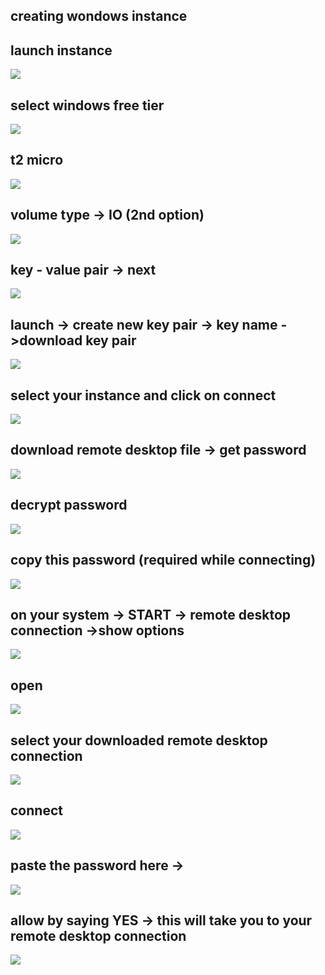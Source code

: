 ## **creating wondows instance**

## launch instance <br/>
![](https://github.com/pritammajgaonkar/assignments026/blob/Big-data/big%20data/images/creating%20windows%20instance/1.PNG)

## select windows free tier <br/>
![](https://github.com/pritammajgaonkar/assignments026/blob/Big-data/big%20data/images/creating%20windows%20instance/2.PNG)

## t2 micro <br/>
![](https://github.com/pritammajgaonkar/assignments026/blob/Big-data/big%20data/images/creating%20windows%20instance/3.PNG)

## volume type -> IO (2nd option) <br/>
![](https://github.com/pritammajgaonkar/assignments026/blob/Big-data/big%20data/images/creating%20windows%20instance/4.PNG)

## key - value pair -> next <br/>
![](https://github.com/pritammajgaonkar/assignments026/blob/Big-data/big%20data/images/creating%20windows%20instance/5.PNG)

## launch -> create new key pair -> key name ->download key pair <br/>
![](https://github.com/pritammajgaonkar/assignments026/blob/Big-data/big%20data/images/creating%20windows%20instance/6.PNG)

## select your instance and click on connect <br/>
![](https://github.com/pritammajgaonkar/assignments026/blob/Big-data/big%20data/images/creating%20windows%20instance/7.PNG)

## download remote desktop file -> get password <br/>
![](https://github.com/pritammajgaonkar/assignments026/blob/Big-data/big%20data/images/creating%20windows%20instance/8.PNG)

## decrypt password <br/>
![](https://github.com/pritammajgaonkar/assignments026/blob/Big-data/big%20data/images/creating%20windows%20instance/9.PNG)

## copy this password (required while connecting) <br/>
![](https://github.com/pritammajgaonkar/assignments026/blob/Big-data/big%20data/images/creating%20windows%20instance/10.PNG)

## on your system -> START -> remote desktop connection ->show options <br/>
![](https://github.com/pritammajgaonkar/assignments026/blob/Big-data/big%20data/images/creating%20windows%20instance/11.PNG)

## open <br/>
![](https://github.com/pritammajgaonkar/assignments026/blob/Big-data/big%20data/images/creating%20windows%20instance/12.PNG)

## select your downloaded remote desktop connection <br/>
![](https://github.com/pritammajgaonkar/assignments026/blob/Big-data/big%20data/images/creating%20windows%20instance/13.PNG)

## connect <br/>
![](https://github.com/pritammajgaonkar/assignments026/blob/Big-data/big%20data/images/creating%20windows%20instance/14.PNG)

## paste the password here -> <br/>
![](https://github.com/pritammajgaonkar/assignments026/blob/Big-data/big%20data/images/creating%20windows%20instance/15.PNG)

## allow by saying YES -> this will take you to your remote desktop connection <br/>
![](https://github.com/pritammajgaonkar/assignments026/blob/Big-data/big%20data/images/creating%20windows%20instance/16.PNG)
